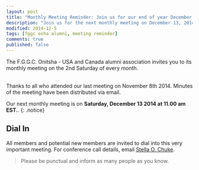 ```yaml
---
layout: post
title: "Monthly Meeting Reminder: Join us for our end of year December Meeting"
description: "Join us for the next monthly meeting on December 13, 2014 at 11am EST."
modified: 2014-12-5
tags: [fggc osha alumni, meeting reminder]
comments: true
published: false
---
```


The F.G.G.C. Onitsha - USA and Canada alumni association invites you to its monthly meeting on the 2nd Saturday of every month. 

<br>
Thanks to all who attended our last meeting on November 8th 2014. Minutes of the meeting have been distributed via email.

Our next monthly meeting is on **Saturday, December 13 2014 at 11.00 am EST.**. 
{: .notice} 

## Dial In 
All members and potential new members are invited to dial into this very important meeting. For conference call details, email [Stella O. Chuke](#mailto:stella.chuke@fggconitsha.com).

> Please be punctual and inform as many people as you know.
